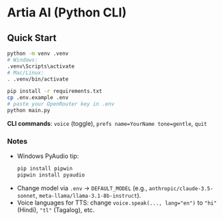 # Artia AI (Python CLI)

## Quick Start
```bash
python -m venv .venv
# Windows:
.venv\Scripts\activate
# Mac/Linux:
. .venv/bin/activate

pip install -r requirements.txt
cp .env.example .env
# paste your OpenRouter key in .env
python main.py
```

**CLI commands**: `voice` (toggle), `prefs name=YourName tone=gentle`, `quit`

### Notes
- Windows PyAudio tip:
  ```bash
  pip install pipwin
  pipwin install pyaudio
  ```
- Change model via `.env` -> `DEFAULT_MODEL` (e.g., `anthropic/claude-3.5-sonnet`, `meta-llama/llama-3.1-8b-instruct`).
- Voice languages for TTS: change `voice.speak(..., lang="en")` to `"hi"` (Hindi), `"tl"` (Tagalog), etc.
